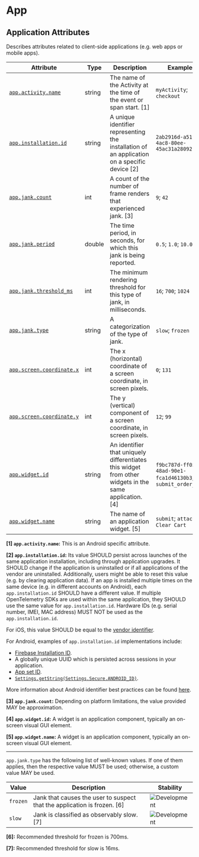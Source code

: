 <!-- NOTE: THIS FILE IS AUTOGENERATED. DO NOT EDIT BY HAND. -->
<!-- see templates/registry/markdown/attribute_namespace.md.j2 -->

# App

## Application Attributes

Describes attributes related to client-side applications (e.g. web apps or mobile apps).

| Attribute | Type | Description | Examples | Stability |
|---|---|---|---|---|
| <a id="app-activity-name" href="#app-activity-name">`app.activity.name`</a> | string | The name of the Activity at the time of the event or span start. [1] | `myActivity`; `checkout` | ![Development](https://img.shields.io/badge/-development-blue) |
| <a id="app-installation-id" href="#app-installation-id">`app.installation.id`</a> | string | A unique identifier representing the installation of an application on a specific device [2] | `2ab2916d-a51f-4ac8-80ee-45ac31a28092` | ![Development](https://img.shields.io/badge/-development-blue) |
| <a id="app-jank-count" href="#app-jank-count">`app.jank.count`</a> | int | A count of the number of frame renders that experienced jank. [3] | `9`; `42` | ![Development](https://img.shields.io/badge/-development-blue) |
| <a id="app-jank-period" href="#app-jank-period">`app.jank.period`</a> | double | The time period, in seconds, for which this jank is being reported. | `0.5`; `1.0`; `10.0` | ![Development](https://img.shields.io/badge/-development-blue) |
| <a id="app-jank-threshold-ms" href="#app-jank-threshold-ms">`app.jank.threshold_ms`</a> | int | The minimum rendering threshold for this type of jank, in milliseconds. | `16`; `700`; `1024` | ![Development](https://img.shields.io/badge/-development-blue) |
| <a id="app-jank-type" href="#app-jank-type">`app.jank.type`</a> | string | A categorization of the type of jank. | `slow`; `frozen` | ![Development](https://img.shields.io/badge/-development-blue) |
| <a id="app-screen-coordinate-x" href="#app-screen-coordinate-x">`app.screen.coordinate.x`</a> | int | The x (horizontal) coordinate of a screen coordinate, in screen pixels. | `0`; `131` | ![Development](https://img.shields.io/badge/-development-blue) |
| <a id="app-screen-coordinate-y" href="#app-screen-coordinate-y">`app.screen.coordinate.y`</a> | int | The y (vertical) component of a screen coordinate, in screen pixels. | `12`; `99` | ![Development](https://img.shields.io/badge/-development-blue) |
| <a id="app-widget-id" href="#app-widget-id">`app.widget.id`</a> | string | An identifier that uniquely differentiates this widget from other widgets in the same application. [4] | `f9bc787d-ff05-48ad-90e1-fca1d46130b3`; `submit_order_1829` | ![Development](https://img.shields.io/badge/-development-blue) |
| <a id="app-widget-name" href="#app-widget-name">`app.widget.name`</a> | string | The name of an application widget. [5] | `submit`; `attack`; `Clear Cart` | ![Development](https://img.shields.io/badge/-development-blue) |

**[1] `app.activity.name`:** This is an Android specific attribute.

**[2] `app.installation.id`:** Its value SHOULD persist across launches of the same application installation, including through application upgrades.
It SHOULD change if the application is uninstalled or if all applications of the vendor are uninstalled.
Additionally, users might be able to reset this value (e.g. by clearing application data).
If an app is installed multiple times on the same device (e.g. in different accounts on Android), each `app.installation.id` SHOULD have a different value.
If multiple OpenTelemetry SDKs are used within the same application, they SHOULD use the same value for `app.installation.id`.
Hardware IDs (e.g. serial number, IMEI, MAC address) MUST NOT be used as the `app.installation.id`.

For iOS, this value SHOULD be equal to the [vendor identifier](https://developer.apple.com/documentation/uikit/uidevice/identifierforvendor).

For Android, examples of `app.installation.id` implementations include:

- [Firebase Installation ID](https://firebase.google.com/docs/projects/manage-installations).
- A globally unique UUID which is persisted across sessions in your application.
- [App set ID](https://developer.android.com/identity/app-set-id).
- [`Settings.getString(Settings.Secure.ANDROID_ID)`](https://developer.android.com/reference/android/provider/Settings.Secure#ANDROID_ID).

More information about Android identifier best practices can be found [here](https://developer.android.com/training/articles/user-data-ids).

**[3] `app.jank.count`:** Depending on platform limitations, the value provided MAY be approximation.

**[4] `app.widget.id`:** A widget is an application component, typically an on-screen visual GUI element.

**[5] `app.widget.name`:** A widget is an application component, typically an on-screen visual GUI element.

---

`app.jank.type` has the following list of well-known values. If one of them applies, then the respective value MUST be used; otherwise, a custom value MAY be used.

| Value  | Description | Stability |
|---|---|---|
| `frozen` | Jank that causes the user to suspect that the application is frozen. [6] | ![Development](https://img.shields.io/badge/-development-blue) |
| `slow` | Jank is classified as observably slow. [7] | ![Development](https://img.shields.io/badge/-development-blue) |

**[6]:** Recommended threshold for frozen is 700ms.

**[7]:** Recommended threshold for slow is 16ms.
